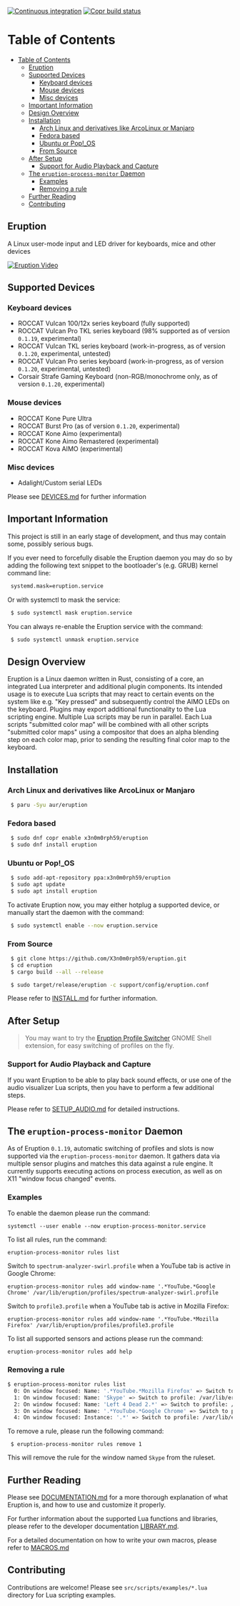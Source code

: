 [![Continuous integration](https://github.com/X3n0m0rph59/eruption/actions/workflows/rust.yml/badge.svg)](https://github.com/X3n0m0rph59/eruption/actions/workflows/rust.yml) [![Copr build status](https://copr.fedorainfracloud.org/coprs/x3n0m0rph59/eruption/package/eruption/status_image/last_build.png)](https://copr.fedorainfracloud.org/coprs/x3n0m0rph59/eruption/package/eruption/)

# Table of Contents

- [Table of Contents](#table-of-contents)
  - [Eruption](#eruption)
  - [Supported Devices](#supported-devices)
    - [Keyboard devices](#keyboard-devices)
    - [Mouse devices](#mouse-devices)
    - [Misc devices](#misc-devices)
  - [Important Information](#important-information)
  - [Design Overview](#design-overview)
  - [Installation](#installation)
    - [Arch Linux and derivatives like ArcoLinux or Manjaro](#arch-linux-and-derivatives-like-arcolinux-or-manjaro)
    - [Fedora based](#fedora-based)
    - [Ubuntu or Pop!_OS](#ubuntu-or-pop_os)
    - [From Source](#from-source)
  - [After Setup](#after-setup)
    - [Support for Audio Playback and Capture](#support-for-audio-playback-and-capture)
  - [The `eruption-process-monitor` Daemon](#the-eruption-process-monitor-daemon)
    - [Examples](#examples)
    - [Removing a rule](#removing-a-rule)
  - [Further Reading](#further-reading)
  - [Contributing](#contributing)

## Eruption

A Linux user-mode input and LED driver for keyboards, mice and other devices

[![Eruption Video](https://img.youtube.com/vi/ig_71zg14nQ/0.jpg)](https://www.youtube.com/watch?v=ig_71zg14nQ)

## Supported Devices

### Keyboard devices

- ROCCAT Vulcan 100/12x series keyboard (fully supported)
- ROCCAT Vulcan Pro TKL series keyboard (98% supported as of version `0.1.19`, experimental)
- ROCCAT Vulcan TKL series keyboard (work-in-progress, as of version `0.1.20`, experimental, untested)
- ROCCAT Vulcan Pro series keyboard (work-in-progress, as of version `0.1.20`, experimental, untested)
- Corsair Strafe Gaming Keyboard (non-RGB/monochrome only, as of version `0.1.20`, experimental)

### Mouse devices

- ROCCAT Kone Pure Ultra
- ROCCAT Burst Pro (as of version `0.1.20`, experimental)
- ROCCAT Kone Aimo (experimental)
- ROCCAT Kone Aimo Remastered (experimental)
- ROCCAT Kova AIMO (experimental)

### Misc devices

- Adalight/Custom serial LEDs

Please see [DEVICES.md](DEVICES.md) for further information

## Important Information

This project is still in an early stage of development, and thus may contain
some, possibly serious bugs.

If you ever need to forcefully disable the Eruption daemon you may do so by adding
the following text snippet to the bootloader's (e.g. GRUB) kernel command line:

```sh
 systemd.mask=eruption.service
```

Or with systemctl to mask the service:

```sh
 $ sudo systemctl mask eruption.service
```

You can always re-enable the Eruption service with the command:

```sh
 $ sudo systemctl unmask eruption.service
```

## Design Overview

Eruption is a Linux daemon written in Rust, consisting of a core, an integrated
Lua interpreter and additional plugin components. Its intended usage is to
execute Lua scripts that may react to certain events on the system like e.g.
"Key pressed" and subsequently control the AIMO LEDs on the keyboard. Plugins
may export additional functionality to the Lua scripting engine.
Multiple Lua scripts may be run in parallel. Each Lua scripts "submitted color
map" will be combined with all other scripts "submitted color maps" using a
compositor that does an alpha blending step on each color map,
prior to sending the resulting final color map to the keyboard.

## Installation

### Arch Linux and derivatives like ArcoLinux or Manjaro

```sh
 $ paru -Syu aur/eruption
```

### Fedora based

```sh
 $ sudo dnf copr enable x3n0m0rph59/eruption
 $ sudo dnf install eruption
```

### Ubuntu or Pop!_OS

```sh
 $ sudo add-apt-repository ppa:x3n0m0rph59/eruption
 $ sudo apt update
 $ sudo apt install eruption
```

To activate Eruption now, you may either hotplug a supported device, or manually start
the daemon with the command:

```sh
 $ sudo systemctl enable --now eruption.service
```

### From Source

```sh
 $ git clone https://github.com/X3n0m0rph59/eruption.git
 $ cd eruption
 $ cargo build --all --release

 $ sudo target/release/eruption -c support/config/eruption.conf
```

Please refer to [INSTALL.md](INSTALL.md) for further information.

## After Setup

> You may want to try the
[Eruption Profile Switcher](https://extensions.gnome.org/extension/2621/eruption-profile-switcher/)
GNOME Shell extension, for easy switching of profiles on the fly.

### Support for Audio Playback and Capture

If you want Eruption to be able to play back sound effects, or use one of the
audio visualizer Lua scripts, then you have to perform a few additional steps.

Please refer to [SETUP_AUDIO.md](SETUP_AUDIO.md) for detailed instructions.

## The `eruption-process-monitor` Daemon

As of Eruption `0.1.19`, automatic switching of profiles and slots is now supported via the `eruption-process-monitor` daemon. It gathers data via multiple sensor plugins and matches this data against a rule engine. It currently supports executing actions on process execution, as well as on X11 "window focus changed" events.

### Examples

To enable the daemon please run the command:

`systemctl --user enable --now eruption-process-monitor.service`

To list all rules, run the command:

`eruption-process-monitor rules list`

Switch to `spectrum-analyzer-swirl.profile` when a YouTube tab is active in Google Chrome:

`eruption-process-monitor rules add window-name '.*YouTube.*Google Chrome' /var/lib/eruption/profiles/spectrum-analyzer-swirl.profile`

Switch to `profile3.profile` when a YouTube tab is active in Mozilla Firefox:

`eruption-process-monitor rules add window-name '.*YouTube.*Mozilla Firefox' /var/lib/eruption/profiles/profile3.profile`


To list all supported sensors and actions please run the command:

`eruption-process-monitor rules add help`

### Removing a rule

```bash
$ eruption-process-monitor rules list
  0: On window focused: Name: '.*YouTube.*Mozilla Firefox' => Switch to profile: /var/lib/eruption/profiles/spectrum-analyzer-swirl.profile (enabled: false, internal: false)
  1: On window focused: Name: 'Skype' => Switch to profile: /var/lib/eruption/profiles/vu-meter.profile (enabled: false, internal: false)
  2: On window focused: Name: 'Left 4 Dead 2.*' => Switch to profile: /var/lib/eruption/profiles/gaming.profile (enabled: true, internal: false)
  3: On window focused: Name: '.*YouTube.*Google Chrome' => Switch to profile: /var/lib/eruption/profiles/spectrum-analyzer-swirl.profile (enabled: true, internal: false)
  4: On window focused: Instance: '.*' => Switch to profile: /var/lib/eruption/profiles/profile1.profile (enabled: true, internal: true)
```

To remove a rule, please run the following command:

```
 $ eruption-process-monitor rules remove 1
```

This will remove the rule for the window named `Skype` from the ruleset.

## Further Reading

Please see [DOCUMENTATION.md](./DOCUMENTATION.md) for a more thorough explanation of what Eruption is, and how to use and customize it properly.

For further information about the supported Lua functions and libraries, please refer to the developer documentation [LIBRARY.md](./LIBRARY.md).

For a detailed documentation on how to write your own macros, please refer to [MACROS.md](./MACROS.md)

## Contributing

Contributions are welcome!
Please see `src/scripts/examples/*.lua` directory for Lua scripting examples.
